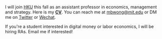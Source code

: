 I will join [HKU](https://www.hkubs.hku.hk/) this fall as an assistant professor in economics, management and strategy. Here is my __[CV](/pdf/CV.pdf)__. You can reach me at [mbwong@mit.edu](mailto:mbwong@mit.edu) or DM me on [Twitter](https://twitter.com/mbwong) or [Wechat](weixin://dl/chat?mblwong). 

If you're a student interested in digital money or labor economics, I will be hiring RAs. Email me if interested! 
